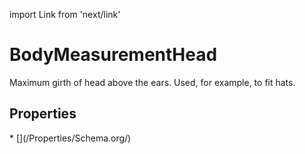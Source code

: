import Link from 'next/link'

# BodyMeasurementHead

Maximum girth of head above the ears. Used, for example, to fit hats.

## Properties

<Grid>
* [](/Properties/Schema.org/)

</Grid>

